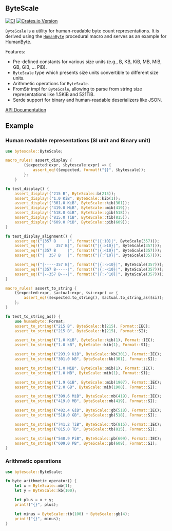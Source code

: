 ## ByteScale

[![CI](https://github.com/lthiery/humanbyte/actions/workflows/rust.yaml/badge.svg)](https://github.com/lthiery/humanbyte/actions/workflows/rust.yaml)
[![Crates.io Version](https://img.shields.io/crates/v/bytescale.svg)](https://crates.io/crates/bytescale)

`ByteScale` is a utility for human-readable byte count representations. It is derived using the [`HumanByte`][HumanByte]
procedural macro and serves as an example for HumanByte.

Features:

- Pre-defined constants for various size units (e.g., B, KB, KiB, MB, MiB, GB, GiB, ... PiB).
- `ByteScale` type which presents size units convertible to different size units.
- Arithmetic operations for `ByteScale`.
- FromStr impl for `ByteScale`, allowing to parse from string size representations like 1.5KiB and 521TiB.
- Serde support for binary and human-readable deserializers like JSON.

[API Documentation](https://docs.rs/bytescale)

## Example

### Human readable representations (SI unit and Binary unit)

```rust
use bytescale::ByteScale;

macro_rules! assert_display {
        ($expected:expr, $bytescale:expr) => {
            assert_eq!($expected, format!("{}", $bytescale));
        };
    }

fn test_display() {
    assert_display!("215 B", ByteScale::b(215));
    assert_display!("1.0 KiB", ByteScale::kib(1));
    assert_display!("301.0 KiB", ByteScale::kib(301));
    assert_display!("419.0 MiB", ByteScale::mib(419));
    assert_display!("518.0 GiB", ByteScale::gib(518));
    assert_display!("815.0 TiB", ByteScale::tib(815));
    assert_display!("609.0 PiB", ByteScale::pib(609));
}

fn test_display_alignment() {
    assert_eq!("|357 B     |", format!("|{:10}|", ByteScale(357)));
    assert_eq!("|     357 B|", format!("|{:>10}|", ByteScale(357)));
    assert_eq!("|357 B     |", format!("|{:<10}|", ByteScale(357)));
    assert_eq!("|  357 B   |", format!("|{:^10}|", ByteScale(357)));

    assert_eq!("|-----357 B|", format!("|{:->10}|", ByteScale(357)));
    assert_eq!("|357 B-----|", format!("|{:-<10}|", ByteScale(357)));
    assert_eq!("|--357 B---|", format!("|{:-^10}|", ByteScale(357)));
}

macro_rules! assert_to_string {
    ($expected:expr, $actual:expr, $si:expr) => {
        assert_eq!($expected.to_string(), $actual.to_string_as($si));
    };
}

fn test_to_string_as() {
    use humanbyte::Format;
    assert_to_string!("215 B", ByteScale::b(215), Format::IEC);
    assert_to_string!("215 B", ByteScale::b(215), Format::SI);

    assert_to_string!("1.0 KiB", ByteScale::kib(1), Format::IEC);
    assert_to_string!("1.0 kB", ByteScale::kib(1), Format::SI);

    assert_to_string!("293.9 KiB", ByteScale::kb(301), Format::IEC);
    assert_to_string!("301.0 kB", ByteScale::kb(301), Format::SI);

    assert_to_string!("1.0 MiB", ByteScale::mib(1), Format::IEC);
    assert_to_string!("1.0 MB", ByteScale::mib(1), Format::SI);

    assert_to_string!("1.9 GiB", ByteScale::mib(1907), Format::IEC);
    assert_to_string!("2.0 GB", ByteScale::mib(1908), Format::SI);

    assert_to_string!("399.6 MiB", ByteScale::mb(419), Format::IEC);
    assert_to_string!("419.0 MB", ByteScale::mb(419), Format::SI);

    assert_to_string!("482.4 GiB", ByteScale::gb(518), Format::IEC);
    assert_to_string!("518.0 GB", ByteScale::gb(518), Format::SI);

    assert_to_string!("741.2 TiB", ByteScale::tb(815), Format::IEC);
    assert_to_string!("815.0 TB", ByteScale::tb(815), Format::SI);

    assert_to_string!("540.9 PiB", ByteScale::pb(609), Format::IEC);
    assert_to_string!("609.0 PB", ByteScale::pb(609), Format::SI);
}
```

### Arithmetic operations

```rust
use bytescale::ByteScale;

fn byte_arithmetic_operator() {
    let x = ByteScale::mb(1);
    let y = ByteScale::kb(100);

    let plus = x + y;
    print!("{}", plus);

    let minus = ByteScale::tb(100) + ByteScale::gb(4);
    print!("{}", minus);
}
```

[HumanByte]:https://crates.io/crates/humanbyte

